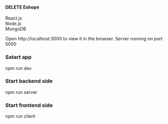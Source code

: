 #### DELETE Eshope ####

React.js<br/>
Node.js<br/>
MongoDB<br/>

Open http://localhost:3000 to view it in the browser.
Server running on port 5000

### Satart app
npm run dev

### Start backend side<br/>
npm run server

### Start frontend side<br/>
npm run client


